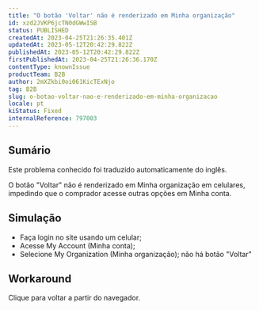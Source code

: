 ```yaml
---
title: "O botão 'Voltar' não é renderizado em Minha organização"
id: xzd2JVKP6jcTN0dGWwISB
status: PUBLISHED
createdAt: 2023-04-25T21:26:35.401Z
updatedAt: 2023-05-12T20:42:29.822Z
publishedAt: 2023-05-12T20:42:29.822Z
firstPublishedAt: 2023-04-25T21:26:36.170Z
contentType: knownIssue
productTeam: B2B
author: 2mXZkbi0oi061KicTExNjo
tag: B2B
slug: o-botao-voltar-nao-e-renderizado-em-minha-organizacao
locale: pt
kiStatus: Fixed
internalReference: 797003
---
```


## Sumário

<div class="alert alert-info">
  <p>Este problema conhecido foi traduzido automaticamente do inglês.</p>
</div>


O botão "Voltar" não é renderizado em Minha organização em celulares, impedindo que o comprador acesse outras opções em Minha conta.

## Simulação



- Faça login no site usando um celular;
- Acesse My Account (Minha conta);
- Selecione My Organization (Minha organização); não há botão "Voltar"

## Workaround


Clique para voltar a partir do navegador.




